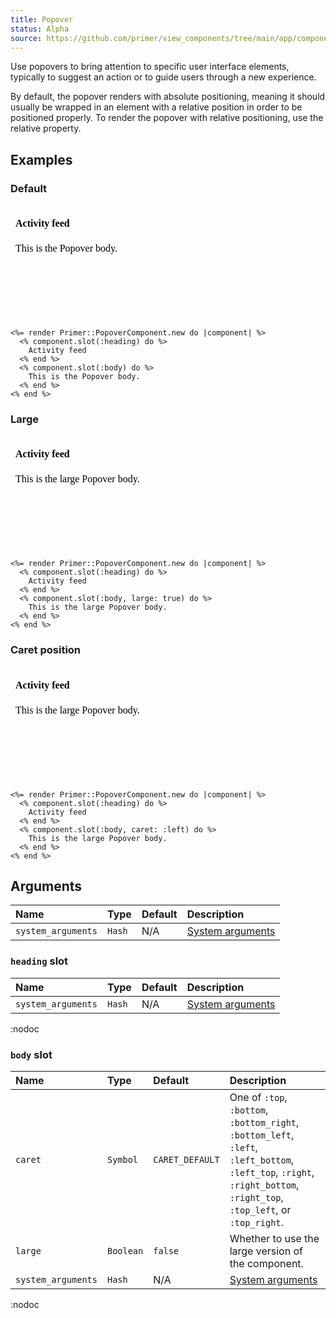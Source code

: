 ```yaml
---
title: Popover
status: Alpha
source: https://github.com/primer/view_components/tree/main/app/components/primer/popover_component.rb
---
```


<!-- Warning: AUTO-GENERATED file, do not edit. Add code comments to your Ruby instead <3 -->

Use popovers to bring attention to specific user interface elements, typically to suggest an action or to guide users through a new experience.

By default, the popover renders with absolute positioning, meaning it should usually be wrapped in an element with a relative position in order to be positioned properly. To render the popover with relative positioning, use the relative property.

## Examples

### Default

<iframe style="width: 100%; border: 0px; height: 184px;" srcdoc="<html class='Box height-full p-3'><head><link href='https://unpkg.com/@primer/css/dist/primer.css' rel='stylesheet'></head><body><div class='Popover position-relative right-0 left-0'>  <div class='Popover-message Box p-4 mt-2 mx-auto text-left box-shadow-large'>      <h4 class='mb-2'>        Activity feed</h4>    This is the Popover body.</div></div></body></html>"></iframe>

```erb
<%= render Primer::PopoverComponent.new do |component| %>
  <% component.slot(:heading) do %>
    Activity feed
  <% end %>
  <% component.slot(:body) do %>
    This is the Popover body.
  <% end %>
<% end %>
```

### Large

<iframe style="width: 100%; border: 0px; height: 184px;" srcdoc="<html class='Box height-full p-3'><head><link href='https://unpkg.com/@primer/css/dist/primer.css' rel='stylesheet'></head><body><div class='Popover position-relative right-0 left-0'>  <div class='Popover-message Box Popover-message--large p-4 mt-2 mx-auto text-left box-shadow-large'>      <h4 class='mb-2'>        Activity feed</h4>    This is the large Popover body.</div></div></body></html>"></iframe>

```erb
<%= render Primer::PopoverComponent.new do |component| %>
  <% component.slot(:heading) do %>
    Activity feed
  <% end %>
  <% component.slot(:body, large: true) do %>
    This is the large Popover body.
  <% end %>
<% end %>
```

### Caret position

<iframe style="width: 100%; border: 0px; height: 184px;" srcdoc="<html class='Box height-full p-3'><head><link href='https://unpkg.com/@primer/css/dist/primer.css' rel='stylesheet'></head><body><div class='Popover position-relative right-0 left-0'>  <div class='Popover-message Box Popover-message--left p-4 mt-2 mx-auto text-left box-shadow-large'>      <h4 class='mb-2'>        Activity feed</h4>    This is the large Popover body.</div></div></body></html>"></iframe>

```erb
<%= render Primer::PopoverComponent.new do |component| %>
  <% component.slot(:heading) do %>
    Activity feed
  <% end %>
  <% component.slot(:body, caret: :left) do %>
    This is the large Popover body.
  <% end %>
<% end %>
```

## Arguments

| Name | Type | Default | Description |
| :- | :- | :- | :- |
| `system_arguments` | `Hash` | N/A | [System arguments](/system-arguments) |

### `heading` slot

| Name | Type | Default | Description |
| :- | :- | :- | :- |
| `system_arguments` | `Hash` | N/A | [System arguments](/system-arguments) |

:nodoc

### `body` slot

| Name | Type | Default | Description |
| :- | :- | :- | :- |
| `caret` | `Symbol` | `CARET_DEFAULT` | One of `:top`, `:bottom`, `:bottom_right`, `:bottom_left`, `:left`, `:left_bottom`, `:left_top`, `:right`, `:right_bottom`, `:right_top`, `:top_left`, or `:top_right`. |
| `large` | `Boolean` | `false` | Whether to use the large version of the component. |
| `system_arguments` | `Hash` | N/A | [System arguments](/system-arguments) |

:nodoc
